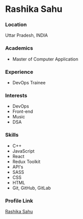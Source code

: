 # Rashika Sahu

### Location

Uttar Pradesh, INDIA

### Academics

- Master of Computer Application

### Experience

- DevOps Trainee

### Interests

- DevOps
- Front-end
- Music
- DSA

### Skills

- C++
- JavaScript
- React
- Redux Toolkit
- API's
- SASS
- CSS
- HTML
- Git, GitHub, GitLab

### Profile Link

[Rashika Sahu](https://github.com/logic-found)

